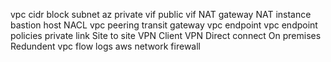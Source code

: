 vpc
cidr block
subnet
az
private vif
public vif
NAT gateway
NAT instance
bastion host
NACL
vpc peering
transit gateway
vpc endpoint
vpc endpoint policies
private link
Site to site VPN
Client VPN
Direct connect
On premises Redundent
vpc flow logs
aws network firewall
